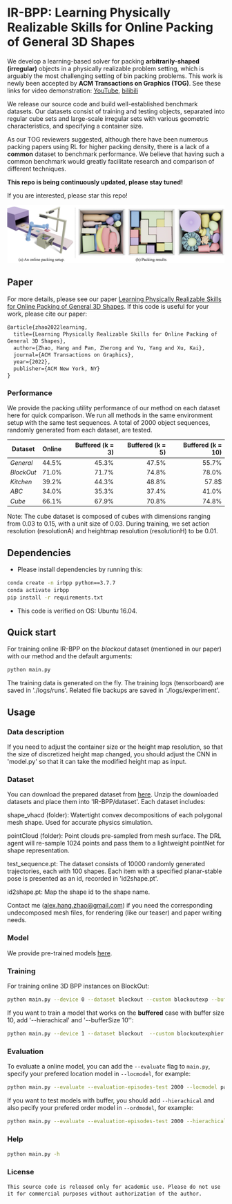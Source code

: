 # IR-BPP: Learning Physically Realizable Skills for Online Packing of General 3D Shapes


We develop a learning-based solver for packing **arbitrarily-shaped (irregular)** objects in a physically realizable problem setting, which is arguably the most challenging setting of bin packing problems. This work is newly been accepted by **ACM Transactions on Graphics (TOG)**. 
See these links for video demonstration: [YouTube](https://www.youtube.com/watch?v=z4Q05EGcW64&t=56s), [bilibili](https://www.bilibili.com/video/BV1ho4y1M7gG/)


We release our source code and build well-established benchmark datasets. Our datasets consist of training and testing objects, separated into regular cube sets and large-scale irregular sets with various geometric characteristics, and specifying a container size. 

As our TOG reviewers suggested, although there have been numerous packing papers using RL for higher packing density, there is a lack of a **common** dataset to benchmark performance. We believe that having such a common benchmark would greatly facilitate research and comparison of different techniques.

**This repo is being continuously updated, please stay tuned!**

If you are interested, please star this repo! 

![IR-BPP](images/teaser.png)

## Paper
For more details, please see our paper [Learning Physically Realizable Skills for Online Packing of General 3D Shapes](https://openreview.net/forum?id=bfuGjlCwAq). If this code is useful for your work, please cite our paper:

```
@article{zhao2022learning,
  title={Learning Physically Realizable Skills for Online Packing of General 3D Shapes},
  author={Zhao, Hang and Pan, Zherong and Yu, Yang and Xu, Kai},
  journal={ACM Transactions on Graphics},
  year={2022},
  publisher={ACM New York, NY}
}
``` 

### Performance 
We provide the packing utility performance of our method on each dataset here for quick comparison. We run all methods in the same environment setup with the same test sequences. A total of 2000 object sequences, randomly generated from each dataset, are tested.

| Dataset          | Online | Buffered (k = 3) | Buffered (k = 5) | Buffered (k = 10) |
|------------------|:------:|-----------------:|-----------------:|------------------:|
| *General*        | 44.5%  |            45.3% |            47.5% |             55.7% |
| *BlockOut*       | 71.0%  |            71.7% |            74.8% |             78.0% |
| *Kitchen*        | 39.2%  |            44.3% |            48.8% |             57.8$ |
| *ABC*            | 34.0%  |            35.3% |            37.4% |             41.0% |
| *Cube*           | 66.1%  |            67.9% |            70.8% |             74.8% |

Note: The cube dataset is composed of cubes with dimensions ranging from 0.03 to 0.15, with a unit size of 0.03. During training, we set action resolution (resolutionA) and heightmap resolution (resolutionH) to be 0.01.

## Dependencies
* Please install dependencies by running this: 
```bash
conda create -n irbpp python==3.7.7
conda activate irbpp
pip install -r requirements.txt
```
* This code is verified on OS: Ubuntu 16.04.

## Quick start

For training online IR-BPP on the *blockout* dataset (mentioned in our paper) with our method and the default arguments:
```bash
python main.py 
```
The training data is generated on the fly. The training logs (tensorboard) are saved in './logs/runs'. Related file backups are saved in './logs/experiment'.

## Usage

### Data description

[//]: # (Describe your 3D container size and 3D item size in 'givenData.py')

[//]: # (```)

[//]: # (container_size: A vector of length 3 describing the size of the container in the x, y, z dimension.)

[//]: # (item_size_set:  A list records the size of each item. The size of each item is also described by a vector of length 3.)

[//]: # (```)
If you need to adjust the container size or the height map resolution, so that the size of discretized height map changed, you should adjust the CNN in 'model.py' so that it can take the modified height map as input.

### Dataset
You can download the prepared dataset from [here](https://drive.google.com/drive/folders/1TibQqFfzugui1gBI_wIcW6H6CzF_cIwj?usp=sharing). Unzip the downloaded datasets and place them into 'IR-BPP/dataset'. Each dataset includes:

shape_vhacd (folder): Watertight convex decompositions of each polygonal mesh shape. Used for accurate physics simulation.

pointCloud (folder): Point clouds pre-sampled from mesh surface. The DRL agent will re-sample 1024 points and pass them to a lightweight pointNet for shape representation.


test_sequence.pt: 
The dataset consists of 10000 randomly generated trajectories, each with 100 shapes. Each item with a specified planar-stable pose is presented as an id, recorded in 'id2shape.pt'.

id2shape.pt: Map the shape id to the shape name.

Contact me (alex.hang.zhao@gmail.com) if you need the corresponding undecomposed mesh files, for rendering (like our teaser) and paper writing needs.


### Model
We provide pre-trained models [here](https://drive.google.com/drive/folders/1s9W7lGUTvhpiQN2CDzxkxUiPAOEfj9Yr?usp=sharing).

[//]: # (trained using the EMS scheme in a discrete environment, where the bin size is &#40;10,10,10&#41; and the item size range from 1 to 5.)

### Training

For training online 3D BPP instances on  BlockOut:
```bash
python main.py --device 0 --dataset blockout --custom blockoutexp --bufferSize 1  --num_processes 16 --distributed --samplePointsNum 1024 --selectedAction 500 --resolutionA 0.02 --resolutionH 0.01
```
If you want to train a model that works on the **buffered** case with buffer size 10, add '--hierachical' and '--bufferSize 10'':
```bash
python main.py --device 1 --dataset blockout  --custom blockoutexphier --hierachical  --bufferSize 10 --num_processes 16 --distributed --samplePointsNum 1024 --selectedAction 500 --resolutionA 0.02 --resolutionH 0.01
```


### Evaluation
To evaluate a online model, you can add the `--evaluate` flag to `main.py`, specify your prefered location model in `--locmodel`, for example:
```bash
python main.py --evaluate --evaluation-episodes-test 2000 --locmodel path/to/your/location/model --device 0 --data_name blockout --custom blockoutexp --bufferSize 1  --num_processes 1 --samplePointsNum 1024 --selectedAction 500 --resolutionA 0.02 --resolutionH 0.01
```
If you want to test models with buffer, you should add `--hierachical` and also pecify your prefered order model in `--ordmodel`, for example:
```bash
python main.py --evaluate --evaluation-episodes-test 2000 --hierachical --locmodel path/to/your/location/model --ordmodel path/to/your/order/model --data_name blockout --custom blockoutexp --bufferSize 10  --num_processes 1  --samplePointsNum 1024 --selectedAction 500 --resolutionA 0.02 --resolutionH 0.01
```

### Help
```bash
python main.py -h
```

### License
```
This source code is released only for academic use. Please do not use it for commercial purposes without authorization of the author.
```
